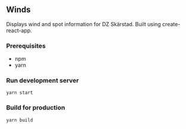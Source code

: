 ## Winds
Displays wind and spot information for DZ Skärstad. Built using create-react-app.
### Prerequisites
* npm
* yarn
### Run development server 
`yarn start`
### Build for production 
`yarn build`